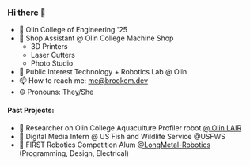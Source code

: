 ### Hi there 👋

- 🔭 Olin College of Engineering '25
- 🔧 Shop Assistant @ Olin College Machine Shop
  - 3D Printers
  - Laser Cutters
  - Photo Studio
- 💬 Public Interest Technology + Robotics Lab @ Olin
- 📫 How to reach me: me@brookem.dev
- ☮ Pronouns: They/She

#### Past Projects:
- 🌊 Researcher on Olin College Aquaculture Profiler robot [@ Olin LAIR](https://github.com/ocap-lair-olin)
- 🌱 Digital Media Intern @ US Fish and Wildlife Service @USFWS
- 🤖 FIRST Robotics Competition Alum [@LongMetal-Robotics](https://github.com/LongMetal-Robotics) (Programming, Design, Electrical)
